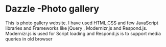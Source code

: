 # Dazzle -Photo gallery
This is photo gallery website. I have used HTML,CSS and few JavaScript libraries and Frameworks like jQuery , Modernizr.js and Respond.js.
Modernizr.js is used for Script loading and Respond.js is to support media queries in old browser

